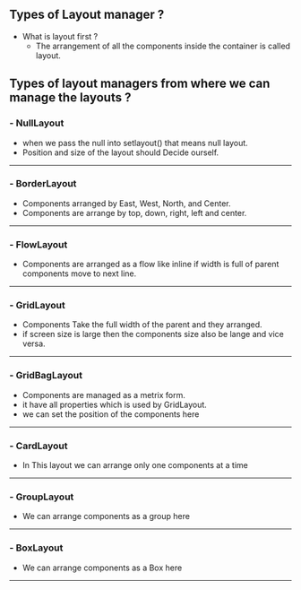 ## Types of Layout manager ?
 - What is layout first ?
    - The arrangement of all the components inside the container is called layout.
 
## Types of layout managers from where we can manage the layouts ?
### - NullLayout
  - when we pass the null into setlayout() that means null layout.
  - Position and size of the layout should Decide ourself.
  - --

### - BorderLayout
  - Components arranged by East, West, North, and Center.
  - Components are arrange by top, down, right, left and center.
  ----

### - FlowLayout
   - Components are arranged as a flow like inline if width is full of parent components move to next line.
 ---

### - GridLayout
  - Components Take the full width of the parent and they arranged.
  - if screen size is large then the components size also be lange and vice versa.
 ---

### - GridBagLayout
  - Components are managed as a metrix form.
  - it have all properties which is used by GridLayout.
  - we can set the position of the components here
 ---

### - CardLayout
  - In This layout we can arrange only one components at a time
 ---

### - GroupLayout
  - We can arrange components as a group here
 ---

### - BoxLayout
  - We can arrange components as a Box here
 ---